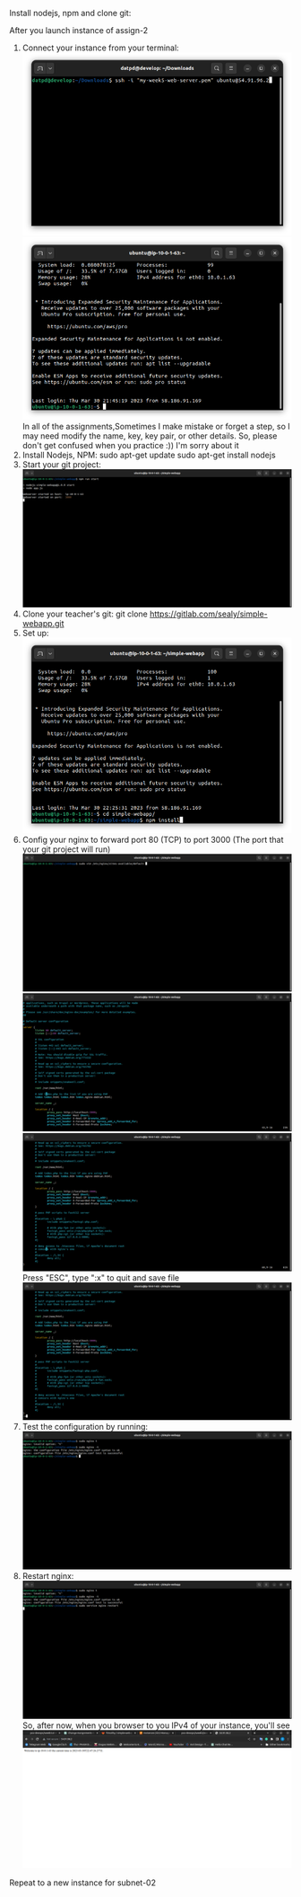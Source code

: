 Install nodejs, npm and clone git:

After you launch instance of assign-2

1. Connect your instance from your terminal:
   ![img.png](img.png)
   ![img_1.png](img_1.png)
   In all of the assignments,Sometimes I make mistake or forget a step, so I may need modify the name, key, key pair, or
   other details. So, please don't get confused when you practice :))
   I'm sorry about it
2. Install Nodejs, NPM:
   sudo apt-get update
   sudo apt-get install nodejs
3. Start your git project:
   ![img_9.png](img_9.png)
4. Clone your teacher's git:
   git clone https://gitlab.com/sealy/simple-webapp.git
5. Set up:
   ![img_2.png](img_2.png)
6. Config your nginx to forward port 80 (TCP) to port 3000 (The port that your git project will run)
   ![img_6.png](img_6.png)
   ![img_3.png](img_3.png)
   ![img_4.png](img_4.png)
   Press "ESC", type ":x" to quit and save file
   ![img_5.png](img_5.png)
7. Test the configuration by running:
   ![img_7.png](img_7.png)
8. Restart nginx:
   ![img_8.png](img_8.png)
   So, after now, when you browser to you IPv4 of your instance, you'll see
   ![img_10.png](img_10.png)
   
Repeat to a new instance for subnet-02